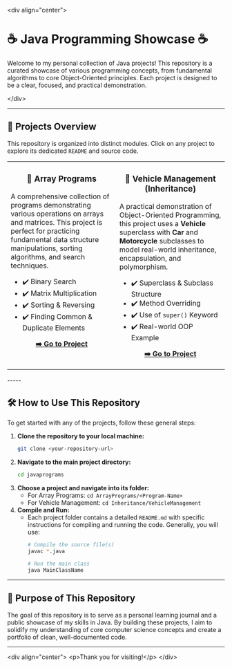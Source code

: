 \<div align="center"\>

# ☕ Java Programming Showcase ☕

Welcome to my personal collection of Java projects\! This repository is a curated showcase of various programming concepts, from fundamental algorithms to core Object-Oriented principles. Each project is designed to be a clear, focused, and practical demonstration.

\</div\>

-----

## 🚀 Projects Overview

This repository is organized into distinct modules. Click on any project to explore its dedicated `README` and source code.
<table width="100%">
  <tr>
    <td width="50%" valign="top">
      <div align="center">
        <h3>🧮 Array Programs</h3>
      </div>
      <p>A comprehensive collection of programs demonstrating various operations on arrays and matrices. This project is perfect for practicing fundamental data structure manipulations, sorting algorithms, and search techniques.</p>
      <ul>
        <li>✔️ Binary Search</li>
        <li>✔️ Matrix Multiplication</li>
        <li>✔️ Sorting & Reversing</li>
        <li>✔️ Finding Common & Duplicate Elements</li>
      </ul>
      <p align="center">
        <a href="./ArrayPrograms"><strong>➡️ Go to Project</strong></a>
      </p>
    </td>
    <td width="50%" valign="top">
      <div align="center">
        <h3>🚗 Vehicle Management (Inheritance)</h3>
      </div>
      <p>A practical demonstration of Object-Oriented Programming, this project uses a <strong>Vehicle</strong> superclass with <strong>Car</strong> and <strong>Motorcycle</strong> subclasses to model real-world inheritance, encapsulation, and polymorphism.</p>
      <ul>
        <li>✔️ Superclass & Subclass Structure</li>
        <li>✔️ Method Overriding</li>
        <li>✔️ Use of <code>super()</code> Keyword</li>
        <li>✔️ Real-world OOP Example</li>
      </ul>
      <p align="center">
        <a href="./Inheritance/VehicleManagement"><strong>➡️ Go to Project</strong></a>
      </p>
    </td>
  </tr>
</table>
-----

## 🛠️ How to Use This Repository

To get started with any of the projects, follow these general steps:

1.  **Clone the repository to your local machine:**
    ```bash
    git clone <your-repository-url>
    ```
2.  **Navigate to the main project directory:**
    ```bash
    cd javaprograms
    ```
3.  **Choose a project and navigate into its folder:**
      * For Array Programs: `cd ArrayPrograms/<Program-Name>`
      * For Vehicle Management: `cd Inheritance/VehicleManagement`
4.  **Compile and Run:**
      * Each project folder contains a detailed `README.md` with specific instructions for compiling and running the code. Generally, you will use:
        ```bash
        # Compile the source file(s)
        javac *.java

        # Run the main class
        java MainClassName
        ```

-----

## 🎯 Purpose of This Repository

The goal of this repository is to serve as a personal learning journal and a public showcase of my skills in Java. By building these projects, I aim to solidify my understanding of core computer science concepts and create a portfolio of clean, well-documented code.

-----

\<div align="center"\>
\<p\>Thank you for visiting\!\</p\>
\</div\>
